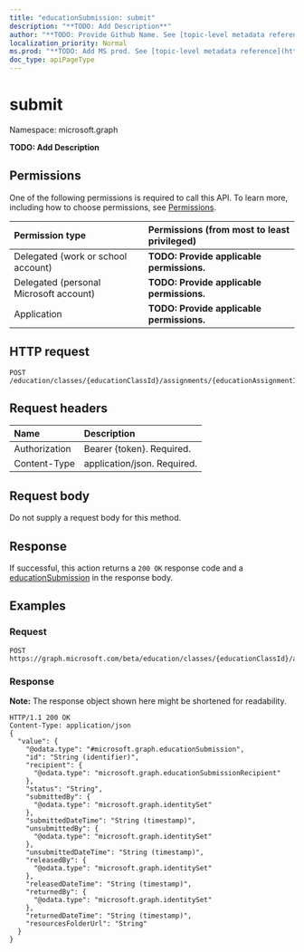 ```yaml
---
title: "educationSubmission: submit"
description: "**TODO: Add Description**"
author: "**TODO: Provide Github Name. See [topic-level metadata reference](https://msgo.azurewebsites.net/add/document/guidelines/metadata.html#topic-level-metadata)**"
localization_priority: Normal
ms.prod: "**TODO: Add MS prod. See [topic-level metadata reference](https://msgo.azurewebsites.net/add/document/guidelines/metadata.html#topic-level-metadata)**"
doc_type: apiPageType
---
```


# submit

Namespace: microsoft.graph

**TODO: Add Description**

## Permissions
One of the following permissions is required to call this API. To learn more, including how to choose permissions, see [Permissions](/concepts/permissions-reference.md).

|Permission type|Permissions (from most to least privileged)|
|:---|:---|
|Delegated (work or school account)|**TODO: Provide applicable permissions.**|
|Delegated (personal Microsoft account)|**TODO: Provide applicable permissions.**|
|Application|**TODO: Provide applicable permissions.**|

## HTTP request

<!-- {
  "blockType": "ignored"
}
-->
``` http
POST /education/classes/{educationClassId}/assignments/{educationAssignmentId}/submissions/{educationSubmissionId}/submit
```

## Request headers
|Name|Description|
|:---|:---|
|Authorization|Bearer {token}. Required.|
|Content-Type|application/json. Required.|

## Request body
Do not supply a request body for this method.

## Response

If successful, this action returns a `200 OK` response code and a [educationSubmission](../resources/educationsubmission.md) in the response body.

## Examples

### Request
<!-- {
  "blockType": "request",
  "name": "educationsubmission_submit"
}
-->
``` http
POST https://graph.microsoft.com/beta/education/classes/{educationClassId}/assignments/{educationAssignmentId}/submissions/{educationSubmissionId}/submit
```

### Response
**Note:** The response object shown here might be shortened for readability.
<!-- {
  "blockType": "response",
  "truncated": true,
  "@odata.type": "microsoft.graph.educationsubmission"
}
-->
``` http
HTTP/1.1 200 OK
Content-Type: application/json
{
  "value": {
    "@odata.type": "#microsoft.graph.educationSubmission",
    "id": "String (identifier)",
    "recipient": {
      "@odata.type": "microsoft.graph.educationSubmissionRecipient"
    },
    "status": "String",
    "submittedBy": {
      "@odata.type": "microsoft.graph.identitySet"
    },
    "submittedDateTime": "String (timestamp)",
    "unsubmittedBy": {
      "@odata.type": "microsoft.graph.identitySet"
    },
    "unsubmittedDateTime": "String (timestamp)",
    "releasedBy": {
      "@odata.type": "microsoft.graph.identitySet"
    },
    "releasedDateTime": "String (timestamp)",
    "returnedBy": {
      "@odata.type": "microsoft.graph.identitySet"
    },
    "returnedDateTime": "String (timestamp)",
    "resourcesFolderUrl": "String"
  }
}
```


